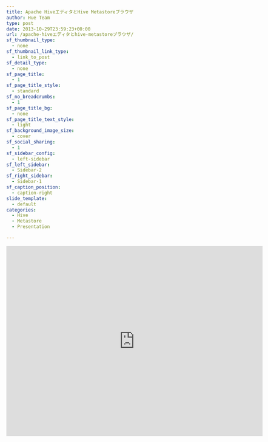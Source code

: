 ```yaml
---
title: Apache HiveエディタとHive Metastoreブラウザ
author: Hue Team
type: post
date: 2013-10-29T23:59:23+00:00
url: /apache-hiveエディタとhive-metastoreブラウザ/
sf_thumbnail_type:
  - none
sf_thumbnail_link_type:
  - link_to_post
sf_detail_type:
  - none
sf_page_title:
  - 1
sf_page_title_style:
  - standard
sf_no_breadcrumbs:
  - 1
sf_page_title_bg:
  - none
sf_page_title_text_style:
  - light
sf_background_image_size:
  - cover
sf_social_sharing:
  - 1
sf_sidebar_config:
  - left-sidebar
sf_left_sidebar:
  - Sidebar-2
sf_right_sidebar:
  - Sidebar-1
sf_caption_position:
  - caption-right
slide_template:
  - default
categories:
  - Hive
  - Metastore
  - Presentation

---
```

<iframe src="http://www.slideshare.net/slideshow/embed_code/27695672" height="500" width="676" frameborder="0" marginwidth="0" marginheight="0" scrolling="no"></iframe>